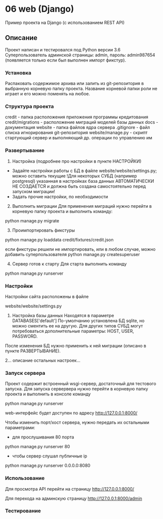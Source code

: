 ﻿# 06 web (Django)
Пример проекта на Django (c использованием REST API)

## Описание
Проект написан и тестировался под Python версии 3.6
Суперпользователь админской страницы: admin, пароль: admin987654 (появляется только если был выполнен импорт фикстур).

### Установка

Распаковать содержимое архива или залить из git-репозитория в выбранную корневую папку проекта.
Название корневой папки роли не играет и его можно поменять на любое.

### Структура проекта

credit - папка расположения приложения программы кредитования
credit/migrations - расположение миграций моделей базы данных
docs - документация
website - папка файлов ядра сервера
.gitignore - файл списка игнорирования git-репозитория
website/manage.py - скрипт стартующий сервер и выполняющий др. операции по управлению им

### Развертывание

1. Настройка (подробнее про настройки в пункте НАСТРОЙКИ)
  - Задайте настройки работы с БД в файле website/website/settings.py; можно оставить текущие
  !Для некоторых СУБД (например postgresql) указанная в настройках база данных АВТОМАТИЧЕСКИ НЕ СОЗДАЕТСЯ
    и должна быть создана самостоятельно перед запуском миграции!
  - Задать прочие настройки, по необходимости

2. Выполнить миграции
  Для применения миграций нужно перейти в корневую папку проекта и выполнить команду:

python manage.py migrate

3. Проимпортировать фикстуры

python manage.py loaddata credit/fixtures/credit.json

если фикстуры решили не импортировать, или в любом случае, можно добавить суперпользователя
python manage.py createsuperuser

4. Сервер готов к старту
  Для старта выполнить команду

python manage.py runserver

### Настройки

Настройки сайта расположены в файле

website/website/settings.py

1. Настройка базы данных
  Находятся в параметре DATABASES['default']
  По-умолчанию установлена БД sqlite, но можно сментить ее на другую.
  Для других типов СУБД могут потребоваться дополнительные параметры:
  HOST, USER, PASSWORD.

  После изменения БД нужно применить к ней миграции (описано в пункте РАЗВЕРТЫВАНИЕ).

2... описание остальных настроек...

### Запуск сервера

Проект содержит встроенный wsgi-сервер, достаточный для тестового запуска.
Для запуска сервервера нужно перейти в корневую папку проекта и выполнить в консоле команду

python manage.py runserver

web-интерфейс будет доступен по адресу
http://127.0.0.1:8000/

Чтобы изменить порт/хост сервера, нужно передать их остальными параметрами:
  - для прослушивания 80 порта

python manage.py runserver 80

  - чтобы сервер слушал публичные ip

python manage.py runserver 0.0.0.0:8080

### Использование

Для просмотра API перейти на страницу
http://127.0.0.1:8000/

Для перехода на админскую страницу
http://127.0.0.1:8000/admin

### Тестирование
